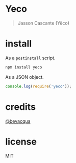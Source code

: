 # Yeco

> Jasson Cascante (Yëco)

# install

As a `postinstall` script.

```bash
npm install yeco
```

As a JSON object.

```js
console.log(require('yeco'));
```

# credits

[@bevacqua](https://github.com/bevacqua/bevacqua)

# license

MIT
